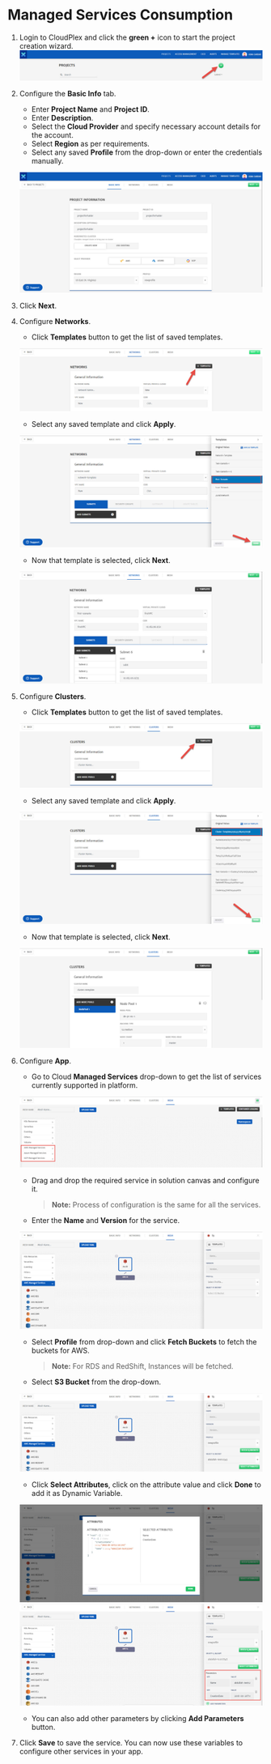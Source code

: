 # Managed Services Consumption

1. Login to CloudPlex and click the **green +** icon to start the project creation wizard. 
   ![1](imgs\1.jpg)

2. Configure the **Basic Info** tab.

   - Enter **Project Name** and **Project ID**.
   - Enter **Description**.
   - Select the **Cloud Provider** and specify necessary account details for the account.
   - Select **Region** as per requirements.
   - Select any saved **Profile** from the drop-down or enter the credentials manually. 

   ![2](imgs\2.jpg)

3. Click **Next**.

4. Configure **Networks**.

   - Click **Templates** button to get the list of saved templates.

   ![3](imgs\3.jpg)

   - Select any saved template and click **Apply**.

   ![4](imgs\4.jpg)

   - Now that template is selected, click **Next**.

   ![5](imgs\5.jpg)

5. Configure **Clusters**.

   - Click **Templates** button to get the list of saved templates.

   ![6](imgs\6.jpg)

   - Select any saved template and click **Apply**.

   ![7](imgs\7.jpg)

   - Now that template is selected, click **Next**.

   ![8](imgs\8.jpg)

6. Configure **App**.

   - Go to Cloud **Managed Services** drop-down to get the list of services currently supported in platform.

   ![9](imgs\9.jpg)

   - Drag and drop the required service in solution canvas and configure it. 

     > **Note:** Process of configuration is the same for all the services. 

   - Enter the **Name** and **Version** for the service. 


   ![10](imgs\10.jpg)

   - Select **Profile** from drop-down and click **Fetch Buckets** to fetch the buckets for AWS.

     > **Note:** For RDS and RedShift, Instances will be fetched.

   - Select **S3 Bucket** from the drop-down.

   ![11](imgs\11.jpg)

   - Click **Select Attributes**, click on the attribute value and click **Done** to add it as Dynamic Variable. 

   ![12](imgs\12.jpg)
   ![13](imgs\13.jpg)

   - You can also add other parameters by clicking **Add Parameters** button.

7. Click **Save** to save the service. You can now use these variables to configure other services in your app.